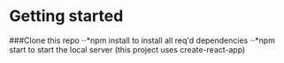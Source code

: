 Getting started
=================

###Clone this repo
⋅⋅*npm install to install all req'd dependencies
⋅⋅*npm start to start the local server (this project uses create-react-app)



